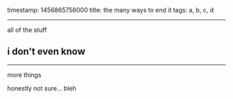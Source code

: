 timestamp: 1456865756000
title: the many ways to end it
tags: a, b, c, d

---
all of the stuff
## i don't even know

---

more things

honestly not sure... bleh

